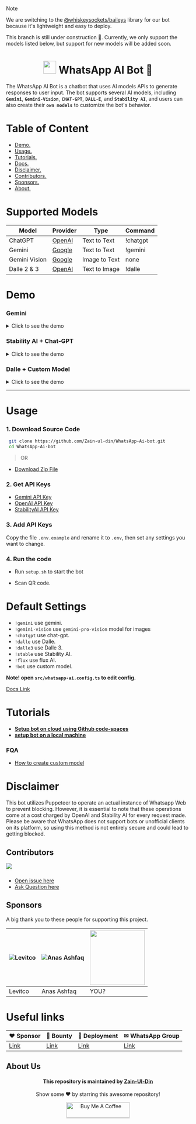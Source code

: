 
> [!NOTE]
> We are switching to the [@whiskeysockets/baileys](https://github.com/WhiskeySockets/Baileys) library for our bot because it's lightweight and easy to deploy.
>
> This branch is still under construction 🚧. Currently, we only support the models listed below, but support for new models will be added soon.

<div align="center">

# <img src="https://github.com/Zain-ul-din/whatsapp-ai-bot/assets/78583049/d31339cf-b4ae-450e-95b9-53d21e4641a0" width="35" height="35"/> WhatsApp AI Bot 🚀

</div>

The WhatsApp AI Bot is a chatbot that uses AI models APIs to generate responses to user input. The bot supports several AI models, including **`Gemini`**, **`Gemini-Vision`**, **`CHAT-GPT`**, **`DALL-E`**, and **`Stability AI`**, and users can also create their **`own models`** to customize the bot's behavior.

# Table of Content

- [Demo.](#demo)
- [Usage.](#usage)
- [Tutorials.](#Tutorials)
- [Docs.](https://github.com/Zain-ul-din/WhatsApp-Ai-bot/blob/master/docs/config-docs.md)
- [Disclaimer.](#disclaimer)
- [Contributors.](#contributors)
- [Sponsors.](#Sponsors)
- [About.](#about-us)

# Supported Models

| Model | Provider | Type | Command |
| ----- | -------- | ---- | ------- |
| ChatGPT | [OpenAI](https://platform.openai.com/docs/guides/text-generation/quickstart) | Text to Text | !chatgpt |
| Gemini | [Google](https://ai.google.dev/gemini-api/docs/text-generation?lang=node#generate-text-from-text) | Text to Text | !gemini |
| Gemini Vision | [Google](https://ai.google.dev/gemini-api/docs/vision?lang=node#upload-image) | Image to Text | none |
| Dalle 2 & 3 | [OpenAI](https://platform.openai.com/docs/api-reference/images/create) | Text to Image | !dalle |

# Demo

### Gemini

<details>
<summary>Click to see the demo</summary>

[![Screenshot (1186)](https://github.com/Zain-ul-din/whatsapp-ai-bot/assets/78583049/b6f256de-c792-4947-bf65-401a60a0b1f4)](https://www.youtube.com/watch?v=dXDxTQQqeq8)

</details>

### Stability AI + Chat-GPT

<details>
<summary>Click to see the demo</summary>

![image](https://user-images.githubusercontent.com/78583049/222071673-ef0f2021-a8b4-4263-9304-a77ecd76c0a1.png)

</details>

### Dalle + Custom Model

<details>

<summary>Click to see the demo</summary>

![image](https://user-images.githubusercontent.com/78583049/222074174-55792d13-5137-4c1c-b708-3ad188ca8d8d.png)

</details>

---

# Usage

### 1. Download Source Code

```bash
 git clone https://github.com/Zain-ul-din/WhatsApp-Ai-bot.git
 cd WhatsApp-Ai-bot
```

> OR

- [Download Zip File](https://github.com/Zain-ul-din/WhatsApp-Ai-bot/archive/refs/heads/master.zip)

### 2. Get API Keys

- [Gemini API Key](https://aistudio.google.com/app/apikey)
- [OpenAI API Key](https://platform.openai.com/api-keys)
- [StabilityAI API Key](https://platform.stability.ai/account/keys)

### 3. Add API Keys

Copy the file `.env.example` and rename it to `.env`, then set any settings you want to change.

### 4. Run the code

- Run `setup.sh` to start the bot

- Scan QR code.

# Default Settings

- `!gemini` use gemini.
- `!gemini-vision` use `gemini-pro-vision` model for images
- `!chatgpt` use chat-gpt.
- `!dalle` use Dalle.
- `!dalle3` use Dalle 3.
- `!stable` use Stability AI.
- `!flux` use flux AI.
- `!bot` use custom model.

**Note! open `src/whatsapp-ai.config.ts` to edit config.**

[Docs Link](https://github.com/Zain-ul-din/WhatsApp-Ai-bot/blob/master/docs/config-docs.md)

# Tutorials

- **[Setup bot on cloud using Github code-spaces](https://www.youtube.com/watch?v=QahJSi6Ygj4)**
- **[setup bot on a local machine](https://www.youtube.com/watch?v=fyPD3ILFPck)**

### FQA

- [How to create custom model](https://github.com/Zain-ul-din/whatsapp-ai-bot/issues/3)

# Disclaimer

This bot utilizes Puppeteer to operate an actual instance of Whatsapp Web to prevent blocking. However, it is essential to note that these operations come at a cost charged by OpenAI and Stability AI for every request made. Please be aware that WhatsApp does not support bots or unofficial clients on its platform, so using this method is not entirely secure and could lead to getting blocked.

## Contributors

<a href="https://github.com/Zain-ul-din/WhatsApp-Ai-bot/graphs/contributors">
  <img src="https://contrib.rocks/image?repo=Zain-ul-din/WhatsApp-Ai-bot" />
</a>

###

- [Open issue here](https://github.com/Zain-ul-din/WhatsApp-Ai-bot/issues)
- [Ask Question here](https://github.com/Zain-ul-din/WhatsApp-Ai-bot/discussions)

<!-- about -->

## Sponsors

A big thank you to these people for supporting this project.

| ![Levitco](https://avatars.githubusercontent.com/u/47256157?v=4&s=128) | ![Anas Ashfaq](https://avatars.githubusercontent.com/u/119153707?v=4&s=128) | <img src="https://avatars.githubusercontent.com/u/0?v=4" width="150" height="150"/> |
| --- | --- | --- |
| Levitco | Anas Ashfaq | YOU? |

# Useful links

| ♥ Sponsor | 💎 Bounty | 🚀 Deployment | ✉ WhatsApp Group |
| ------- | ------ | ---------- | --------------- |
| [Link](https://buymeacoffee.com/zainuldin) | [Link](https://wa-ai-seven.vercel.app/feat-req) | [Link](https://wa-ai-seven.vercel.app/) | [Link](https://chat.whatsapp.com/DlVCpX2QQNx6jHQVT9IB7Z) |

## About Us

<div align="center">
<h4 font-weight="bold">This repository is maintained by <a href="https://github.com/Zain-ul-din">Zain-Ul-Din</a></h4>
<p> Show some ❤️ by starring this awesome repository! </p>
</div>

<div align="center">
<a href="https://www.buymeacoffee.com/zainuldin" target="_blank"><img src="https://www.buymeacoffee.com/assets/img/custom_images/orange_img.png" alt="Buy Me A Coffee" style="height: 41px !important;width: 174px !important;box-shadow: 0px 3px 2px 0px rgba(190, 190, 190, 0.5) !important;-webkit-box-shadow: 0px 3px 2px 0px rgba(190, 190, 190, 0.5) !important;" ></a>

</div>

